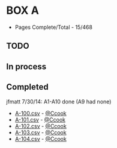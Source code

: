 BOX A
=======

* Pages Complete/Total - 15/468

## TODO

## In process

## Completed

jfmatt 7/30/14: A1-A10 done (A9 had none)

* [A-100.csv](https://github.com/Ccook/hero-petition/blob/master/petition-csv/BOX_A/A-100.csv) - [@Ccook](http://www.github.com/Ccook)
* [A-101.csv](https://github.com/Ccook/hero-petition/blob/master/petition-csv/BOX_A/A-101.csv) - [@Ccook](http://www.github.com/Ccook)
* [A-102.csv](https://github.com/Ccook/hero-petition/blob/master/petition-csv/BOX_A/A-102.csv) - [@Ccook](http://www.github.com/Ccook)
* [A-103.csv](https://github.com/Ccook/hero-petition/blob/master/petition-csv/BOX_A/A-103.csv) - [@Ccook](http://www.github.com/Ccook)
* [A-104.csv](https://github.com/Ccook/hero-petition/blob/master/petition-csv/BOX_A/A-104.csv) - [@Ccook](http://www.github.com/Ccook)
